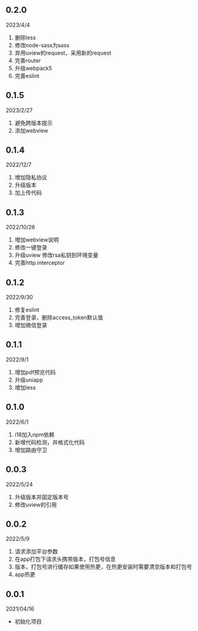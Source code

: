 ## 0.2.0
2023/4/4
1. 删除less
2. 修改node-sass为sass
3. 弃用uview的request，采用新的request
4. 完善router
5. 升级webpack5
6. 完善eslint



## 0.1.5
2023/2/27
1. 避免跨版本提示
2. 添加webview

## 0.1.4
2022/12/7
1. 增加隐私协议
2. 升级版本
3. 加上传代码


## 0.1.3
2022/10/26
1. 增加webview说明
2. 修改一键登录
3. 升级uview 修改rsa私钥到环境变量
4. 完善http.interceptor


## 0.1.2
2022/9/30
1. 修复eslint
2. 完善登录，删除access_token默认值
3. 增加微信登录


## 0.1.1
2022/9/1
1. 增加pdf预览代码
2. 升级uniapp
3. 增加less

## 0.1.0
2022/6/1
1. i18加入npm依赖
2. 新增代码检测，并格式化代码
3. 增加路由守卫



## 0.0.3
2022/5/24
1. 升级版本并固定版本号
2. 修改uview的引用

## 0.0.2
2022/5/9
1. 请求添加平台参数
2. 在app打包下请求头携带版本，打包号信息
3. 版本，打包号进行缓存如果使用热更，在热更安装时需要清空版本和打包号
4. app热更

## 0.0.1
2021/04/16
- 初始化项目
